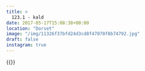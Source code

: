 ```yaml
---
title: >
  123.1 - kald
date: 2017-05-17T15:08:38+00:00
location: "Dorset"
image: "/img/11326f37bfd24d3cd8f47070f8b74792.jpg"
draft: false
instagram: true
---
```


{{<photo src="/img/11326f37bfd24d3cd8f47070f8b74792.jpg">}}
